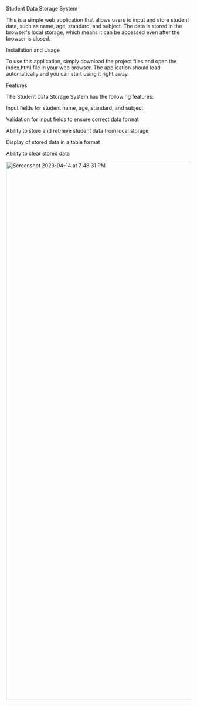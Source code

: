 Student Data Storage System

This is a simple web application that allows users to input and store student data, such as name, age, standard, and subject. The data is stored in the browser's local storage, which means it can be accessed even after the browser is closed.

Installation and Usage

To use this application, simply download the project files and open the index.html file in your web browser. The application should load automatically and you can start using it right away.

Features

The Student Data Storage System has the following features:

Input fields for student name, age, standard, and subject

Validation for input fields to ensure correct data format

Ability to store and retrieve student data from local storage

Display of stored data in a table format

Ability to clear stored data


<img width="1466" alt="Screenshot 2023-04-14 at 7 48 31 PM" src="https://user-images.githubusercontent.com/95907789/232083549-b0d067cd-f059-4f2d-8ff5-045b6df89f77.png">
